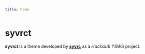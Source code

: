 ```yaml
---
title: home
---
```


# syvrct
**syvrct** is a theme developed by [**syvrc**](https://github.com/syvrc) as a *Hackclub YSWS* project.